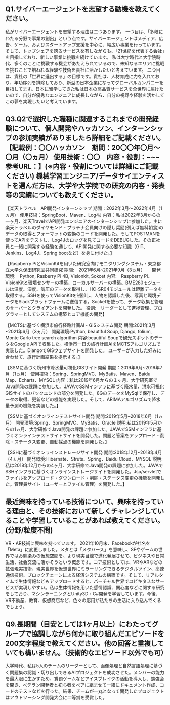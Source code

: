 ## Q1.サイバーエージェントを志望する動機を教えてください。
私がサイバーエージェントを志望する理由は二つあります。
一つ目は、「多岐にわたる分野で事業の創出」という点です。サイバーエージェントはメディア、広告、ゲーム、およびスタートアップ支援を中心に、幅広い事業を行っています。そして、トップシェアを誇るサービスを有しながらも、「21世紀を代表する会社」を目指しており、新しい事業に挑戦を続けています。
私は大学時代と大学院時代、多くのことに挑戦する機会があたえられているので、未知なるエリアに挑戦を挑むことで培われる経験や技術を貴社に活かしたいと考えています。
二つ目は、貴社の「世界に進出する」の目標です。貴社は、人材育成に力を入れており、年功序列を排除しており、新型の日本企業になってグローバルカンパニーを目指してます。日本に留学してきた私は日本の高品質サービスを全世界に届けたいので、自分が優秀なエンジニアに成長しながら、自分の視野や経験を活かしてこの夢を実現したいと考えています。



## Q3.Q2で選択した職種に関連するこれまでの開発経験について、個人開発やハッカソン、インターンシップの参加実績がありましたら詳細をご記載ください。【記載例：〇〇ハッカソン　期間：20〇〇年〇月～〇月（〇ヵ月） 使用技術：〇〇　内容・役割：~~~　参考URL：】(※内容・役割については詳細にご記載ください) 機械学習エンジニア/データサイエンティストを選んだ方は、大学や大学院での研究の内容・発表等の実績についても教えてください。
【楽天トラベル　API開発インターンシップ 
期間：2022年3月～2022年4月（1ヵ月）
使用技術：SpringBoot、Maven、Log4J
内容：私は2022年3月からの一ヶ月、楽天TravelでAPI開発エンジニアのインターンシップに参加した。主に楽天トラベルのダイヤモンド・プラチナ会員向けの隠し奨励(例えば無料朝食)のデータの取得とフォーマットの変換のコードを開発した。そしてPOSTMANを使ってAPIをテストし、Log4Jのロッグを見てコードをDEBUGした。その正社員と一緒に開発する経験を通して、API開発に関する必要な知識（GIT、Jenkins、Log4J、Spring bootなど）を身に付けた。】　　

【Raspberry PiとVisionKitを用いた研究室向けモニタリングシステム・東京都立大学久保田研究室共同研究
期間:　2021年6月~2021年9月（3ヵ月） 　 
開発環境:　Python, Rasberry Pi 4B, Visionkit, Sokcet
内容:　Raspberry Pi、VisionKitと環境センサーの構築、ローカルサーバーの構築。BME280モジュールは温度、湿度、気圧のデータを取得し、HC-SR04モジュールは距離データを取得する。SSHを使ってVisionKitを制御し、人物を認識した後、写真と環境データをSlackプラットフォームに送信する。Socketを使って、データ収集と管理のサーバーとクライアントを開発した。
役割:　リーダーとして進捗管理、プログラマーとしてシステムの構築とコア機能の開発】

【MCTSに基づく横浜市旅行経路計画AI・GISシステム開発
期間:2021年3月~2021年6月（3ヵ月）
開発環境:Python, beautiful Soup, Django, folium, Monte Carlo tree search algorithm
内容:beautiful Soupで観光スポットのデータをGoogle APIで収集した。横浜市一日の旅行計画AIをMCTSアルゴリズムで実装した。DjangoでGISウェブサイトを開発した。 ユーザーが入力した好みに合わせて、旅行計画結果を提示する。】

【SSMに基づく杭州市降水量可視化GISサイト開発
期間：2019年6月~2019年7月（1ヵ月）
使用技術：Spring、SpringMVC、MyBatis、Maven、Baidu Map、Echarts、MYSQL
内容：私は2019年6月からの１ヶ月、大学研究室でJava開発の課題に参加した。JAVAでSSMインフラに基づく降水量、洪水可視化GISサイトのバックエンドの部分を開発した。8GのデータをMySqlで保存し、データの取得、更新などの機能を実現した。そして、ARIMAアルゴリズムで降水量予測の機能を実装した。】

【SSMに基づくオンラインテストサイト開発
期間:2019年5月~2018年6月（1ヵ月）
開発環境:Spring、SpringMVC、MyBatis、Oracle
説明:私は2019年5月からの1ヵ月、大学研修でJava開発の課題に参加した。JAVAでSSMインフラに基づくオンラインテストサイトサイトを開発した。問題と答案をアップロード・削除・ステータス変更、自動採点の機能を開発した。】

【SSHに基づくオンラインストレージサイト開発
期間:2018年12月~2018年4月（4ヵ月）
開発環境:Hibernate、Struts、Spring、Baidu Cloud、MYSQL
説明:私は2018年12月からの4ヶ月、大学研修でJava開発の課題に参加した。JAVAでSSHインフラに基づくオンラインストレージサイトを開発した。Jsp/servletでファイルをアップロード・ダウンロード・削除・ステータス変更の機能を開発した。管理員サイト（ユーザーとファイル管理）を開発した。】


## 最近興味を持っている技術について、興味を持っている理由と、その技術において新しくチャレンジしていることや学習していることがあれば教えてください。(分野/粒度不問)
VR・AR技術に興味を持っています。 2021年10月末、Facebookが社名を「Meta」に変更しました。メタとは「メタバース」を意味し、SFやゲームの世界ではお馴染みの仮想空間を、より現実目線で進化発展させて、ビジネスや日常生活、社会交流に活かそうという概念です。コア技術としては、VRやARなどの拡張現実技術、現実世界を仮想世界にミラーリングできるデジタルツイン、高速通信技術、ブロックチェーンによる経済システムの構築です。そして、リアルタイムで生体情報などもアップロードすると、バーチャル世界でユビキタスなサービスが実現しやすい。私は生体情報を用いた感情認識、関心度などに関する研究をしており、マシンラーニングとUnity3D・C#開発を学習しています。今後、VR不動産、教育、仮想商店など、色々の応用が私たちの生活に入り込んでくるでしょう。


## Q9.長期間（目安としては1ヶ月以上）にわたってグループで協調しながら何かに取り組んだエピソードを200文字程度で教えてください。他の回答と重複していても構いません。（技術的なエピソード以外でも可）
大学時代、私は5人のチームのリーダーとして、画像処理と自然言語処理に基づく問題集の認識・切り出しできるAIプロジェクトを成功させた。メンバーの能力を最大限に生かすため、賞罰ゲームなどアイスブレイクの活動を導入し、勉強会を開き、ベテラン開発者と初心者をペアに組ませて一緒にドキュメント作成、コードのテストなどを行った。結果、チームが一丸となって開発したプロジェクトはアウトソーシング開発大会に二等賞を受賞した。


##
